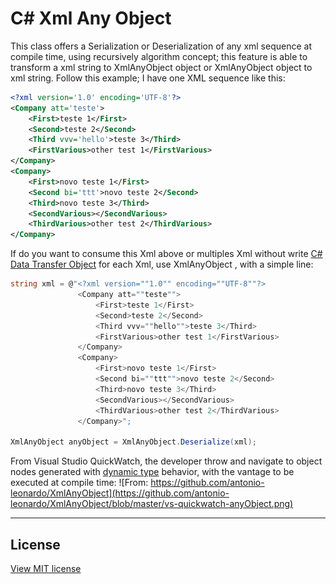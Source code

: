 # C# Xml Any Object
This class offers a Serialization or Deserialization of any xml sequence at compile time, using recursively algorithm concept; this feature is able to transform a xml string to XmlAnyObject object or XmlAnyObject object to xml string.
Follow this example; I have one XML sequence like this:

```xml
<?xml version='1.0' encoding='UTF-8'?>
<Company att='teste'>
    <First>teste 1</First>
    <Second>teste 2</Second>
    <Third vvv='hello'>teste 3</Third>
    <FirstVarious>other test 1</FirstVarious>
</Company>
<Company>
    <First>novo teste 1</First>
    <Second bi='ttt'>novo teste 2</Second>
    <Third>novo teste 3</Third>
    <SecondVarious></SecondVarious>
    <ThirdVarious>other test 2</ThirdVarious>
</Company>
```

If do you want to consume this Xml above or multiples Xml without write [C# Data Transfer Object](https://www.codeproject.com/Articles/1050468/Data-Transfer-Object-Design-Pattern-in-Csharp) for each Xml, use XmlAnyObject , with a simple line:

```cs
string xml = @"<?xml version=""1.0"" encoding=""UTF-8""?>
               <Company att=""teste"">
                   <First>teste 1</First>
                   <Second>teste 2</Second>
                   <Third vvv=""hello"">teste 3</Third>
                   <FirstVarious>other test 1</FirstVarious>
               </Company>
               <Company>
                   <First>novo teste 1</First>
                   <Second bi=""ttt"">novo teste 2</Second>
                   <Third>novo teste 3</Third>
                   <SecondVarious></SecondVarious>
                   <ThirdVarious>other test 2</ThirdVarious>
               </Company>";
               
XmlAnyObject anyObject = XmlAnyObject.Deserialize(xml);
```
From Visual Studio QuickWatch, the developer throw and navigate to object nodes generated with [dynamic type](https://docs.microsoft.com/en-us/dotnet/csharp/language-reference/keywords/dynamic) behavior, with the vantage to be executed at compile time:
![From: https://github.com/antonio-leonardo/XmlAnyObject](https://github.com/antonio-leonardo/XmlAnyObject/blob/master/vs-quickwatch-anyObject.png)

----------------------
## License

[View MIT license](https://github.com/antonio-leonardo/XmlAnyObject/blob/master/LICENSE)
